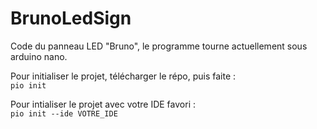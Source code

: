 # BrunoLedSign
Code du panneau LED "Bruno", le programme tourne actuellement sous arduino nano.

Pour initialiser le projet, télécharger le répo, puis faite :  
`pio init`

Pour intialiser le projet avec votre IDE favori :  
`pio init --ide VOTRE_IDE`
